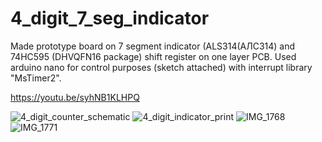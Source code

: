 # 4_digit_7_seg_indicator
Made prototype board on 7 segment indicator (ALS314(АЛС314) and 74HC595 (DHVQFN16 package) shift register on one layer PCB.
Used arduino nano  for control purposes (sketch attached) with interrupt library "MsTimer2".

https://youtu.be/syhNB1KLHPQ 

![4_digit_counter_schematic](https://user-images.githubusercontent.com/90409854/219089733-663f03d8-c9cd-41d3-b4a5-0cb130d9c2f4.JPG)
![4_digit_indicator_print](https://user-images.githubusercontent.com/90409854/219089812-e98d9d29-3a72-423c-80a9-90427316a10b.JPG)
![IMG_1768](https://user-images.githubusercontent.com/90409854/219089872-9efda74c-be95-46ff-a7eb-854e4536c959.JPG)
![IMG_1771](https://user-images.githubusercontent.com/90409854/219089881-c142c04a-cbbc-44fe-b4c0-b4dd28e91e90.JPG)
